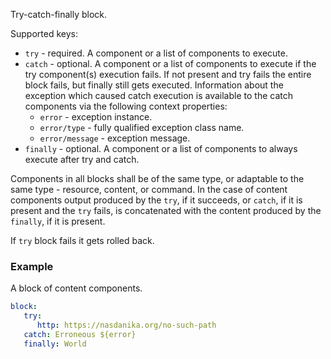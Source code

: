 Try-catch-finally block.

Supported keys:

* ``try`` - required. A component or a list of components to execute.
* ``catch`` - optional. A component or a list of components to execute if the try component(s) execution fails. If not present and try fails the entire block fails, but finally still gets executed. Information about the exception which caused catch execution is available to the catch components via the following context properties:
    * ``error`` - exception instance.
    * ``error/type`` - fully qualified exception class name.
    * ``error/message`` - exception message.
* ``finally`` - optional. A component or a list of components to always execute after try and catch.

Components in all blocks shall be of the same type, or adaptable to the same type - resource, content, or command.
In the case of content components output produced by the ``try``, if it succeeds, or ``catch``, if it is present and the ``try`` fails, is concatenated with the content produced by the ``finally``, if it is present.

If ``try`` block fails it gets rolled back.

### Example

A block of content components.

```yaml
block:
   try: 
      http: https://nasdanika.org/no-such-path
   catch: Erroneous ${error}      
   finally: World
```